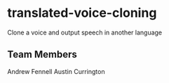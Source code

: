 # translated-voice-cloning
Clone a voice and output speech in another language

## Team Members
Andrew Fennell
Austin Currington